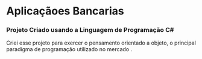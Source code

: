 # Aplicaçãoes  Bancarias 
### Projeto Criado  usando  a Linguagem de Programação C# 

Criei esse projeto  para exercer o  pensamento orientado a objeto, o principal 
paradigma de programação utilizado no mercado .
